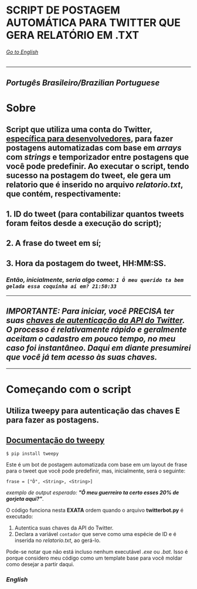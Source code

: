 # SCRIPT DE POSTAGEM AUTOMÁTICA PARA TWITTER QUE GERA RELATÓRIO EM .TXT 
###### [Go to English](https://github.com/RadiHaz/twi-bot/edit/main/README.md#english)
---
## ***Portugês Brasileiro/Brazilian Portuguese***

# Sobre
## Script que utiliza uma conta do Twitter, [específica para desenvolvedores](https://developer.twitter.com/en/docs/twitter-api/getting-started/getting-access-to-the-twitter-api "Documentação para iniciar com a API"), para fazer postagens automatizadas com base em *arrays* com *strings* e temporizador entre postagens que você pode predefinir. Ao executar o script, tendo sucesso na postagem do tweet, ele gera um relatorio que é inserido no arquivo *relatorio.txt*, que contém, respectivamente: 
## 1. ID do tweet (para contabilizar quantos tweets foram feitos desde a execução do script);
## 2. A frase do tweet em sí; 
## 3. Hora da postagem do tweet, HH:MM:SS.

### *Então, inicialmente, seria algo como: `1 Ô meu querido ta bem gelada essa coquinha ai em? 21:50:33`*

---

## *IMPORTANTE: Para iniciar, você **PRECISA** ter suas [chaves de autenticação da API do Twitter](https://developer.twitter.com/en/docs/twitter-api/getting-started/getting-access-to-the-twitter-api "Documentação para iniciar com a API"). O processo é relativamente rápido e geralmente aceitam o cadastro em pouco tempo, no meu caso foi instantâneo. Daqui em diante presumirei que você já tem acesso às suas chaves.*

---

# Começando com o script
## Utiliza tweepy para autenticação das chaves E para fazer as postagens.

## [Documentação do tweepy](https://docs.tweepy.org/en/stable/)

`$ pip install tweepy`

Este é um bot de postagem automatizada com base em um layout de frase para o tweet que você pode predefinir, mas, inicialmente, será o seguinte:

`frase = ["Ô", <String>, <String>]`

*exemplo de output esperado: **"Ô meu guerreiro ta certo esses 20% de gorjeta aqui?"***.

O código funciona nesta **EXATA** ordem quando o arquivo **twitterbot.py** é executado:

1. Autentica suas chaves da API do Twitter.
2. Declara a variável `contador` que serve como uma espécie de ID e é inserida no *relatorio.txt*, ao gerá-lo.


Pode-se notar que não está incluso nenhum executável *.exe* ou *.bat*. Isso é porque considero meu código como um template base para você moldar como desejar a partir daqui.

### ***English***

